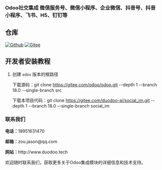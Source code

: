 ### Odoo社交集成 微信服务号、微信小程序、企业微信、抖音号、抖音小程序、飞书、H5、钉钉等


## 仓库

[![Github](http://img.shields.io/badge/主仓库-Github-ee6666.svg?style=flat&colorA=8F8F8F)](https://github.com/duodoo-ai/social_im.git)
[![Gitee](http://img.shields.io/badge/备用仓库-Gitee-875A7B.svg?style=flat&colorA=8F8F8F)](https://gitee.com/duodoo-ai/social_im.git)



## 开发者安装教程

1. 创建 `odoo` 版本的根路径

    下载源码：git clone https://gitee.com/odoo/odoo.git --depth 1 --branch 18.0 --single-branch src
    
    下载本项目代码：git clone https://gitee.com/duodoo-ai/social_im.git --depth 1 --branch 18.0 --single-branch social_im



<h3 class="oe_slogan">联系我们</h3>
<p><strong>电话：</strong>18951631470</p>
<p><strong>邮箱：</strong>zou.jason@qq.com</p>
<p><strong>网站：</strong>http://www.duodoo.tech</p>
<p>欢迎随时联系我们，获取更多关于Odoo集成模块的详细信息和技术支持。</p>






